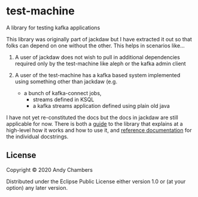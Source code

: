 # test-machine

A library for testing kafka applications

This library was originally part of jackdaw but I have extracted it out
so that folks can depend on one without the other. This helps in
scenarios like...

 1. A user of jackdaw does not wish to pull in additional dependencies
    required only by the test-machine like aleph or the kafka admin
		client

 2. A user of the test-machine has a kafka based system implemented
    using something other than jackdaw (e.g.

     - a bunch of kafka-connect jobs,
		 - streams defined in KSQL
		 - a kafka streams application defined using plain old java

I have not yet re-constituted the docs but the docs in jackdaw are
still applicable for now. There is both a
[guide](https://cljdoc.org/d/fundingcircle/jackdaw/0.7.6/doc/the-test-machine)
to the library that explains at a high-level how it works and how to use
it, and [reference
documentation](https://cljdoc.org/d/fundingcircle/jackdaw/0.7.6/api/jackdaw.test)
for the individual docstrings.

## License

Copyright © 2020 Andy Chambers

Distributed under the Eclipse Public License either version 1.0 or (at
your option) any later version.
